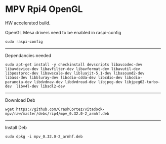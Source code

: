 # MPV Rpi4 OpenGL 

HW accelerated build.

OpenGL Mesa drivers need to be enabled in raspi-config 

```
sudo raspi-config
```
______
Dependancies needed

 
```
sudo apt-get install -y checkinstall devscripts libavcodec-dev libavdevice-dev libavfilter-dev libavformat-dev libavutil-dev libpostproc-dev libswscale-dev libluajit-5.1-dev libasound2-dev libass-dev libbluray-dev libcdio-cdda-dev libcdio-dev libcdio-paranoia-dev libdvdnav-dev libdvdread-dev libjpeg-dev libjpeg62-turbo-dev  libv4l-dev libsdl2-dev
```
______
Download Deb


```
wget https://github.com/CrashCortez/vitadock-mpv/raw/master/debs/rip4/mpv_0.32.0-2_armhf.deb
```
______
Install Deb 

```
sudo dpkg -i mpv_0.32.0-2_armhf.deb
```

